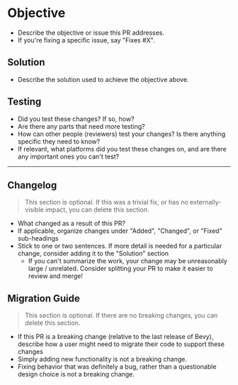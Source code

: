 # Objective

- Describe the objective or issue this PR addresses.
- If you're fixing a specific issue, say "Fixes #X".

## Solution

- Describe the solution used to achieve the objective above.

## Testing

- Did you test these changes? If so, how?
- Are there any parts that need more testing?
- How can other people (reviewers) test your changes? Is there anything specific they need to know?
- If relevant, what platforms did you test these changes on, and are there any important ones you can't test?

---

## Changelog

> This section is optional. If this was a trivial fix, or has no externally-visible impact, you can delete this section.

- What changed as a result of this PR?
- If applicable, organize changes under "Added", "Changed", or "Fixed" sub-headings
- Stick to one or two sentences. If more detail is needed for a particular change, consider adding it to the "Solution" section
  - If you can't summarize the work, your change may be unreasonably large / unrelated. Consider splitting your PR to make it easier to review and merge!

## Migration Guide

> This section is optional. If there are no breaking changes, you can delete this section.

- If this PR is a breaking change (relative to the last release of Bevy), describe how a user might need to migrate their code to support these changes
- Simply adding new functionality is not a breaking change.
- Fixing behavior that was definitely a bug, rather than a questionable design choice is not a breaking change.
